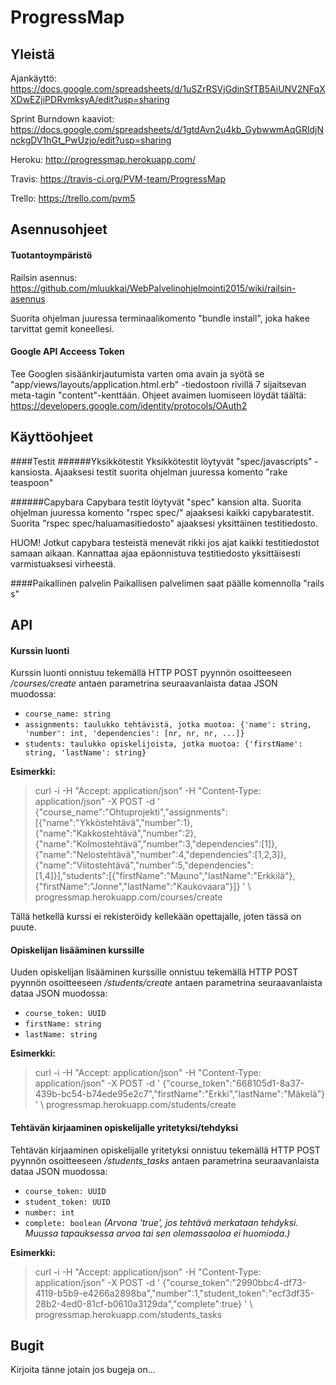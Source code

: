 # ProgressMap

## Yleistä

Ajankäyttö: https://docs.google.com/spreadsheets/d/1uSZrRSVjGdinSfTB5AiUNV2NFqXXDwEZjiPDRvmksyA/edit?usp=sharing

Sprint Burndown kaaviot: https://docs.google.com/spreadsheets/d/1gtdAvn2u4kb_GybwwmAqGRldjNnckgDV1hGt_PwUzjo/edit?usp=sharing

Heroku: http://progressmap.herokuapp.com/

Travis: https://travis-ci.org/PVM-team/ProgressMap

Trello: https://trello.com/pvm5


## Asennusohjeet
#### Tuotantoympäristö
Railsin asennus: https://github.com/mluukkai/WebPalvelinohjelmointi2015/wiki/railsin-asennus

Suorita ohjelman juuressa terminaalikomento "bundle install", joka hakee tarvittat gemit koneellesi.

#### Google API Acceess Token
Tee Googlen sisäänkirjautumista varten oma avain ja syötä se "app/views/layouts/application.html.erb" -tiedostoon rivillä 7 sijaitsevan meta-tagin "content"-kenttään. Ohjeet avaimen luomiseen löydät täältä: https://developers.google.com/identity/protocols/OAuth2

## Käyttöohjeet
####Testit
######Yksikkötestit
Yksikkötestit löytyvät "spec/javascripts" -kansiosta. Ajaaksesi testit suorita ohjelman juuressa komento "rake teaspoon"

######Capybara
Capybara testit löytyvät "spec" kansion alta. Suorita ohjelman juuressa komento "rspec spec/" ajaaksesi kaikki capybaratestit. Suorita "rspec spec/haluamasitiedosto" ajaaksesi yksittäinen testitiedosto. 

HUOM! Jotkut capybara testeistä menevät rikki jos ajat kaikki testitiedostot samaan aikaan. Kannattaa ajaa epäonnistuva testitiedosto yksittäisesti varmistuaksesi virheestä.


####Paikallinen palvelin
Paikallisen palvelimen saat päälle komennolla "rails s"


## API

#### Kurssin luonti

Kurssin luonti onnistuu tekemällä HTTP POST pyynnön osoitteeseen _/courses/create_ antaen parametrina seuraavanlaista dataa JSON muodossa:

  * `course_name: string`
  * `assignments: taulukko tehtävistä, jotka muotoa: {'name': string, 'number': int, 'dependencies': [nr, nr, nr, ...]}`
  * `students: taulukko opiskelijoista, jotka muotoa: {'firstName': string, 'lastName': string}`

**Esimerkki:**

>curl -i -H "Accept: application/json" -H "Content-Type: application/json" -X POST -d '
>{"course_name":"Ohtuprojekti","assignments":[{"name":"Ykköstehtävä","number":1},{"name":"Kakkostehtävä","number":2},{"name":"Kolmostehtävä","number":3,"dependencies":[1]},{"name":"Nelostehtävä","number":4,"dependencies":[1,2,3]},{"name":"Viitostehtävä","number":5,"dependencies":[1,4]}],"students":[{"firstName":"Mauno","lastName":"Erkkilä"},{"firstName":"Jonne","lastName":"Kaukovaara"}]} ' \ progressmap.herokuapp.com/courses/create

Tällä hetkellä kurssi ei rekisteröidy kellekään opettajalle, joten tässä on puute.

#### Opiskelijan lisääminen kurssille

Uuden opiskelijan lisääminen kurssille onnistuu tekemällä HTTP POST pyynnön osoitteeseen _/students/create_ antaen parametrina seuraavanlaista dataa JSON muodossa:

  * `course_token: UUID`
  * `firstName: string`
  * `lastName: string`

**Esimerkki:**

>curl -i -H "Accept: application/json" -H "Content-Type: application/json" -X POST -d '
>{"course_token":"668105d1-8a37-439b-bc54-b74ede95e2c7","firstName":"Erkki","lastName":"Mäkelä"} ' \ progressmap.herokuapp.com/students/create

#### Tehtävän kirjaaminen opiskelijalle yritetyksi/tehdyksi

Tehtävän kirjaaminen opiskelijalle yritetyksi onnistuu tekemällä HTTP POST pyynnön osoitteeseen _/students_tasks_ antaen parametrina seuraavanlaista dataa JSON muodossa:

  * `course_token: UUID`
  * `student_token: UUID`
  * `number: int`
  * `complete: boolean` _(Arvona 'true', jos tehtävä merkataan tehdyksi. Muussa tapauksessa arvoa tai sen olemassaoloa ei huomioda.)_

**Esimerkki:**

>curl -i -H "Accept: application/json" -H "Content-Type: application/json" -X POST -d '
>{"course_token":"2990bbc4-df73-4119-b5b9-e4266a2898ba","number":1,"student_token":"ecf3df35-28b2-4ed0-81cf-b0610a3129da","complete":true} ' \ progressmap.herokuapp.com/students_tasks


## Bugit

Kirjoita tänne jotain jos bugeja on...